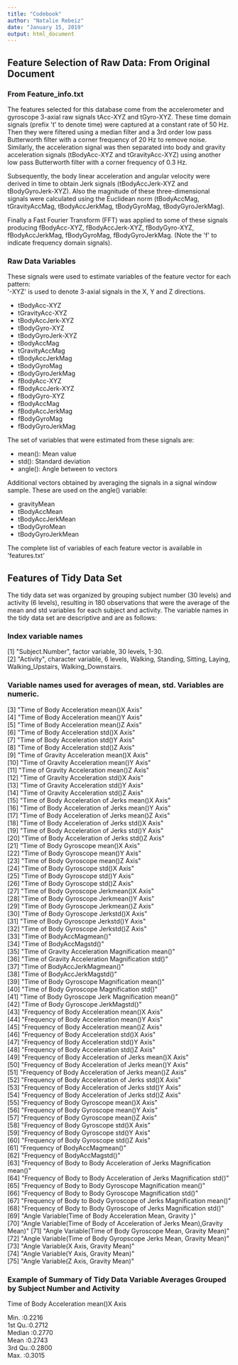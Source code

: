 ```yaml
---
title: "Codebook"
author: "Natalie Rebeiz"
date: "January 15, 2019"
output: html_document
---
```


## Feature Selection of Raw Data: From Original Document

### From Feature_info.txt
The features selected for this database come from the accelerometer and gyroscope 3-axial raw signals tAcc-XYZ and tGyro-XYZ. These time domain signals 
(prefix 't' to denote time) were captured at a constant rate of 50 Hz. Then they were filtered using a median filter and a 3rd order low pass Butterworth 
filter with a corner frequency of 20 Hz to remove noise. Similarly, the acceleration signal was then separated into body and gravity acceleration signals 
(tBodyAcc-XYZ and tGravityAcc-XYZ) using another low pass Butterworth filter with a corner frequency of 0.3 Hz. 

Subsequently, the body linear acceleration and angular velocity were derived in time to obtain Jerk signals (tBodyAccJerk-XYZ and tBodyGyroJerk-XYZ). 
Also the magnitude of these three-dimensional signals were calculated using the Euclidean norm (tBodyAccMag, tGravityAccMag, tBodyAccJerkMag, tBodyGyroMag, 
tBodyGyroJerkMag). 

Finally a Fast Fourier Transform (FFT) was applied to some of these signals producing fBodyAcc-XYZ, fBodyAccJerk-XYZ, fBodyGyro-XYZ, fBodyAccJerkMag, 
fBodyGyroMag, fBodyGyroJerkMag. (Note the 'f' to indicate frequency domain signals). 

### Raw Data Variables
These signals were used to estimate variables of the feature vector for each pattern:  
'-XYZ' is used to denote 3-axial signals in the X, Y and Z directions.

* tBodyAcc-XYZ
* tGravityAcc-XYZ
* tBodyAccJerk-XYZ
* tBodyGyro-XYZ
* tBodyGyroJerk-XYZ
* tBodyAccMag
* tGravityAccMag
* tBodyAccJerkMag
* tBodyGyroMag
* tBodyGyroJerkMag
* fBodyAcc-XYZ
* fBodyAccJerk-XYZ
* fBodyGyro-XYZ
* fBodyAccMag
* fBodyAccJerkMag
* fBodyGyroMag
* fBodyGyroJerkMag

The set of variables that were estimated from these signals are: 

* mean(): Mean value
* std(): Standard deviation
* angle(): Angle between to vectors

Additional vectors obtained by averaging the signals in a signal window sample. These are used on the angle() variable:

* gravityMean
* tBodyAccMean
* tBodyAccJerkMean
* tBodyGyroMean
* tBodyGyroJerkMean

The complete list of variables of each feature vector is available in 'features.txt'

## Features of Tidy Data Set
The tidy data set was organized by grouping subject number (30 levels) and activity (6 levels), resulting in 180 observations that were the average of the mean and std variables for each subject and activity. The variable names in the tidy data set are descriptive and are as follows:

### Index variable names
 [1] "Subject.Number", factor variable, 30 levels, 1-30.                       
 [2] "Activity", character variable, 6 levels, Walking, Standing, Sitting,           Laying, Walking_Upstairs, Walking_Downstairs. 
 
### Variable names  used for averages of mean, std. Variables are numeric.
 [3] "Time of Body Acceleration  mean()X Axis"                                 
 [4] "Time of Body Acceleration  mean()Y Axis"                                 
 [5] "Time of Body Acceleration  mean()Z Axis"                                 
 [6] "Time of Body Acceleration  std()X Axis"                                  
 [7] "Time of Body Acceleration  std()Y Axis"                                  
 [8] "Time of Body Acceleration  std()Z Axis"                                  
 [9] "Time of Gravity Acceleration mean()X Axis"                               
[10] "Time of Gravity Acceleration mean()Y Axis"                               
[11] "Time of Gravity Acceleration mean()Z Axis"                               
[12] "Time of Gravity Acceleration std()X Axis"                                
[13] "Time of Gravity Acceleration std()Y Axis"                                
[14] "Time of Gravity Acceleration std()Z Axis"                                
[15] "Time of Body Acceleration of Jerks  mean()X Axis"                        
[16] "Time of Body Acceleration of Jerks  mean()Y Axis"                        
[17] "Time of Body Acceleration of Jerks  mean()Z Axis"                        
[18] "Time of Body Acceleration of Jerks  std()X Axis"                         
[19] "Time of Body Acceleration of Jerks  std()Y Axis"                         
[20] "Time of Body Acceleration of Jerks  std()Z Axis"                         
[21] "Time of Body Gyroscope mean()X Axis"                                     
[22] "Time of Body Gyroscope mean()Y Axis"                                     
[23] "Time of Body Gyroscope mean()Z Axis"                                     
[24] "Time of Body Gyroscope std()X Axis"                                      
[25] "Time of Body Gyroscope std()Y Axis"                                      
[26] "Time of Body Gyroscope std()Z Axis"                                      
[27] "Time of Body Gyroscope Jerkmean()X Axis"                                 
[28] "Time of Body Gyroscope Jerkmean()Y Axis"                                 
[29] "Time of Body Gyroscope Jerkmean()Z Axis"                                 
[30] "Time of Body Gyroscope Jerkstd()X Axis"                                  
[31] "Time of Body Gyroscope Jerkstd()Y Axis"                                  
[32] "Time of Body Gyroscope Jerkstd()Z Axis"                                  
[33] "Time of BodyAccMagmean()"                                                
[34] "Time of BodyAccMagstd()"                                                 
[35] "Time of Gravity Acceleration Magnification mean()"                       
[36] "Time of Gravity Acceleration Magnification std()"                        
[37] "Time of BodyAccJerkMagmean()"                                            
[38] "Time of BodyAccJerkMagstd()"                                             
[39] "Time of Body Gyroscope Magnification mean()"                             
[40] "Time of Body Gyroscope Magnification std()"                              
[41] "Time of Body Gyroscope Jerk Magnification mean()"                        
[42] "Time of Body Gyroscope JerkMagstd()"                                     
[43] "Frequency of Body Acceleration  mean()X Axis"                            
[44] "Frequency of Body Acceleration  mean()Y Axis"                            
[45] "Frequency of Body Acceleration  mean()Z Axis"                            
[46] "Frequency of Body Acceleration  std()X Axis"                             
[47] "Frequency of Body Acceleration  std()Y Axis"                             
[48] "Frequency of Body Acceleration  std()Z Axis"                             
[49] "Frequency of Body Acceleration of Jerks  mean()X Axis"                   
[50] "Frequency of Body Acceleration of Jerks  mean()Y Axis"                   
[51] "Frequency of Body Acceleration of Jerks  mean()Z Axis"                   
[52] "Frequency of Body Acceleration of Jerks  std()X Axis"                    
[53] "Frequency of Body Acceleration of Jerks  std()Y Axis"                    
[54] "Frequency of Body Acceleration of Jerks  std()Z Axis"                    
[55] "Frequency of Body Gyroscope mean()X Axis"                                
[56] "Frequency of Body Gyroscope mean()Y Axis"                                
[57] "Frequency of Body Gyroscope mean()Z Axis"                                
[58] "Frequency of Body Gyroscope std()X Axis"                                 
[59] "Frequency of Body Gyroscope std()Y Axis"                                 
[60] "Frequency of Body Gyroscope std()Z Axis"                                 
[61] "Frequency of BodyAccMagmean()"                                           
[62] "Frequency of BodyAccMagstd()"                                            
[63] "Frequency of Body to Body Acceleration of Jerks Magnification mean()"    
[64] "Frequency of Body to Body Acceleration of Jerks Magnification std()"     
[65] "Frequency of Body to Body Gyroscope Magnification mean()"                
[66] "Frequency of Body to Body Gyroscope Magnification std()"                 
[67] "Frequency of Body to Body Gyroscope of Jerks Magnification mean()"       
[68] "Frequency of Body to Body Gyroscope of Jerks Magnification std()"        
[69] "Angle Variable(Time of Body Acceleration Mean, Gravity )"                
[70] "Angle Variable(Time of Body of Acceleration of Jerks Mean),Gravity Mean)"
[71] "Angle Variable(Time of Body Gyroscope Mean, Gravity Mean)"               
[72] "Angle Variable(Time of Body Gyropscope Jerks Mean, Gravity Mean)"        
[73] "Angle Variable(X Axis, Gravity Mean)"                                    
[74] "Angle Variable(Y Axis, Gravity Mean)"                                    
[75] "Angle Variable(Z Axis, Gravity Mean)" 

### Example of Summary of Tidy Data Variable Averages Grouped by Subject Number and Activity

Time of Body Acceleration mean()X Axis

Min.   :0.2216                         
1st Qu.:0.2712                         
Median :0.2770                         
Mean   :0.2743                         
3rd Qu.:0.2800                         
Max.   :0.3015                         

                                                            

